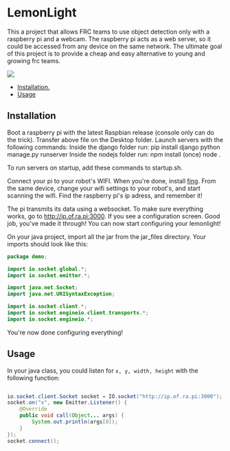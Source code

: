 # LemonLight
This a project that allows FRC teams to use object detection only with a raspberry pi and a webcam. The raspberry pi acts as a web server, so it could be accessed from any device on the same network. The ultimate goal of this project is to provide a cheap and easy alternative to young and growing frc teams.

![](demo.gif)
* [ Installation. ](#install)
* [ Usage ](#usage)

<a name="install"></a>
## Installation
Boot a raspberry pi with the latest Raspbian release (console only can do the trick).
Transfer above file on the Desktop folder.
Launch servers with the following commands:
Inside the django folder run:
pip install django
python manage.py runserver
Inside the nodejs folder run:
npm install (once)
node .

To run servers on startup, add these commands to startup.sh.

Connect your pi to your robot's WIFI. When you're done, install [fing](https://www.fing.com/). From the same device, change your wifi settings to your robot's, and start scanning the wifi. Find the raspberry pi's ip adress, and remember it!

The pi transmits its data using a websocket.
To make sure everything works, go to http://ip.of.ra.pi:3000. If you see a configuration screen.
Good job, you've made it through!
You can now start configuring your lemonlight!

On your java project, import all the jar from the jar_files directory. Your imports should look like this:
```java
package demo;

import io.socket.global.*;
import io.socket.emitter.*;

import java.net.Socket;
import java.net.URISyntaxException;

import io.socket.client.*;
import io.socket.engineio.client.transports.*;
import io.socket.engineio.*;

```
You're now done configuring everything!


<a name="usage"></a>
## Usage
In your java class, you could listen for ```x, y, width, height```
with the following function:
```java

io.socket.client.Socket socket = IO.socket("http://ip.of.ra.pi:3000");
socket.on("x", new Emitter.Listener() {
	@Override
	public void call(Object... args) {		
		System.out.println(args[0]);
	}
});  
socket.connect();
```
